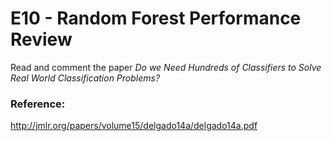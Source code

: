 # E10 - Random Forest Performance Review

Read and comment the paper *Do we Need Hundreds of Classifiers to Solve Real World Classification Problems?*

### Reference:
http://jmlr.org/papers/volume15/delgado14a/delgado14a.pdf
